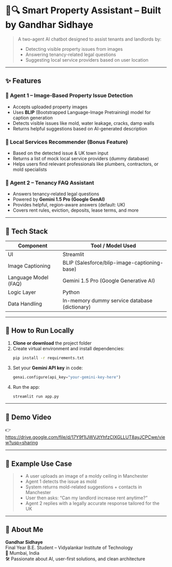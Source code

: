 # 🧠🔍 Smart Property Assistant – Built by Gandhar Sidhaye

> A two-agent AI chatbot designed to assist tenants and landlords by:
> - Detecting visible property issues from images
> - Answering tenancy-related legal questions
> - Suggesting local service providers based on user location

---

## ✨ Features

### 🯞 Agent 1 – Image-Based Property Issue Detection
- Accepts uploaded property images
- Uses **BLIP** (Bootstrapped Language-Image Pretraining) model for caption generation
- Detects visible issues like mold, water leakage, cracks, damp walls
- Returns helpful suggestions based on AI-generated description

### 🧰 Local Services Recommender (Bonus Feature)
- Based on the detected issue & UK town input
- Returns a list of mock local service providers (dummy database)
- Helps users find relevant professionals like plumbers, contractors, or mold specialists

### 📘 Agent 2 – Tenancy FAQ Assistant
- Answers tenancy-related legal questions
- Powered by **Gemini 1.5 Pro (Google GenAI)**
- Provides helpful, region-aware answers (default: UK)
- Covers rent rules, eviction, deposits, lease terms, and more

---

## 💠 Tech Stack

| Component           | Tool / Model Used                            |
|---------------------|----------------------------------------------|
| UI                  | Streamlit                                    |
| Image Captioning    | BLIP (Salesforce/blip-image-captioning-base) |
| Language Model (FAQ)| Gemini 1.5 Pro (Google Generative AI)        |
| Logic Layer         | Python                                       |
| Data Handling       | In-memory dummy service database (dictionary)|

---

## 🧪 How to Run Locally

1. **Clone or download** the project folder
2. Create virtual environment and install dependencies:
   ```bash
   pip install -r requirements.txt
   ```
3. Set your **Gemini API key** in code:
   ```python
   genai.configure(api_key="your-gemini-key-here")
   ```
4. Run the app:
   ```bash
   streamlit run app.py
   ```

---

## 🎥 Demo Video

👉 https://drive.google.com/file/d/17Y9f1lJWVJtYhfzCIXGLLUT8ayJCPCwe/view?usp=sharing

---

## 📍 Example Use Case

> - A user uploads an image of a moldy ceiling in Manchester  
> - Agent 1 detects the issue as mold  
> - System returns mold-related suggestions + contacts in Manchester  
> - User then asks: “Can my landlord increase rent anytime?”  
> - Agent 2 replies with a legally accurate response tailored for the UK

---

## 🤛️ About Me

**Gandhar Sidhaye**  
Final Year B.E. Student – Vidyalankar Institute of Technology  
📍 Mumbai, India  
🛠️ Passionate about AI, user-first solutions, and clean architecture

